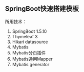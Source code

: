 SpringBoot快速搭建模板
--
所用技术：
1. SpringBoot 1.5.10
2. Thymeleaf 3
3. Hikari datasource
4. Mybatis
5. Mybatis分页插件
6. Mybatis通用Mapper
7. Mybatis generator
